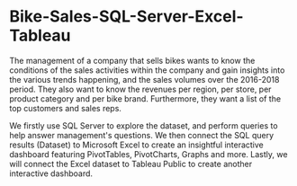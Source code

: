 # Bike-Sales-SQL-Server-Excel-Tableau

The management of a company that sells bikes wants to know the conditions of the sales activities within the company and gain insights into the various trends happening, and the sales volumes over the 2016-2018 period. They also want to know the revenues per region, per store, per product category and per bike brand. Furthermore, they want a list of the top customers and sales reps.

We firstly use SQL Server to explore the dataset, and perform queries to help answer management's questions. We then connect the SQL query results (Dataset) to Microsoft Excel to create an insightful interactive dashboard featuring PivotTables, PivotCharts, Graphs and more. Lastly, we will connect the Excel dataset to Tableau Public to create another interactive dashboard.  
